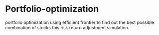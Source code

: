 # Portfolio-optimization
portfolio optimization using efficient frontier to find out the best possible combination of stocks this risk return adjustment simulation.
